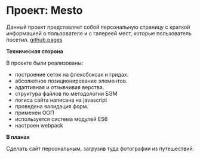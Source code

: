 # Проект: Mesto

Данный проект представляет собой персональную страницу с краткой информацией о пользователе и c галереей мест, которые пользователь посетил. [github.pages](https://kale0n.github.io/mesto/)

**Техническая сторона**

В проекте были реализованы:
 * построение сеток на флексбоксах и гридах. 
 * абсолютное позиционирование элементов. 
 * адаптивная и отзывчивая верства. 
 * структура файлов по методологии БЭМ
 * логиса сайта написана на javascript
 * проведена валидация форм. 
 * применен ООП
 * используется система модулей ES6
 * настроен webpack

**В планах**

Сделать сайт персональным, загрузив туда фотографии из путешествий. 